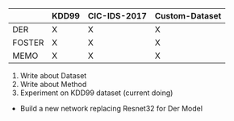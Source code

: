 

||KDD99|CIC-IDS-2017|Custom-Dataset|
|---|---|---|---|
|DER|X|X|X|
|FOSTER|X|X|X|
|MEMO|X|X|X|


1. Write about Dataset
2. Write about Method
3. Experiment on KDD99 dataset (current doing)
- Build a new network replacing Resnet32 for Der Model



